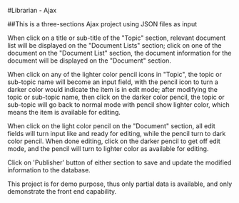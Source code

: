 #Librarian - Ajax

##This is a three-sections Ajax project using JSON files as input

When click on a title or sub-title of the "Topic" section, relevant document list will be displayed on the "Document Lists" section; click on one of the document on the "Document List" section, the document information for the document will be displayed on the "Document" section. 

When click on any of the lighter color pencil icons in "Topic", the topic or sub-topic name will become an input field, with the pencil icon to turn a darker color would indicate the item is in edit mode; after modifying the topic or sub-topic name, then click on the darker color pencil, the topic or sub-topic will go back to normal mode with pencil show lighter color, which means the item is available for editing.

When click on the light color pencil on the "Document" section, all edit fields will turn input like and ready for editing, while the pencil turn to dark color pencil. When done editing, click on the darker pencil to get off edit mode, and the pencil will turn to lighter color as available for editing. 

Click on 'Publisher' button of either section to save and update the modified information to the database. 

This project is for demo purpose, thus only partial data is available, and only demonstrate the front end capability. 